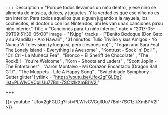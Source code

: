+++
Description = "Porque todos llevamos un niño dentro, y ese niño se alimenta de música, dulces, y juguetes. Y la verdad es que ese niño no es tan interior. Para todos aquellos que siguen jugando a la rayuela, los cochecitos, el doctor o con los Nintendos, ahí les van unas canciones pa’su niño interior."
Title = "Canciones para tu niño interior."
date = "2017-05-09T09:51:39-05:00"
image = "19.jpg"
tracks = ["Benito Bodoque (Don Gato y su Pandilla) - Alo Hawaii" , "31 minutos: Tulio Triviño y sus Amigos - Yo Nunca Vi Television (y luego sí, pero después no)" , "Tegan and Sara Feat The Lonely Island - Everything Is Awesome" , "Kontrust - Sock 'n' Doll " , "Cri Cri - La Muñeca Fea" , "Bronco - El Sheriff de Chocolate" , "The Rock!!!! - You're Welcome" , "Korn - Shoots and Laders" , "Scott Joplin - The Entretainer" , "Aarón Montalvo - Mi Corazón Encantado (Dragon Ball GT)" , "The Muppets - Life A Happy Song" , "Switchblade Symphony - Gutter glitter"]
ytlink = "https://youtu.be/Ufox2gFGLDg?list=PLWlvCVCglIUu77BnI-7SC1zlkXmBI1V2I"

+++
 
{{< youtube "Ufox2gFGLDg?list=PLWlvCVCglIUu77BnI-7SC1zlkXmBI1V2I" >}}
